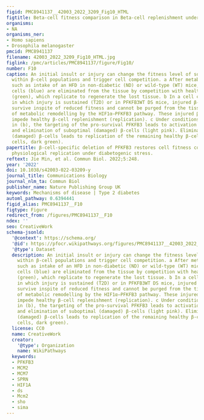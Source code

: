 ```yaml
---
figid: PMC8941137__42003_2022_3209_Fig10_HTML
figtitle: Beta-cell fitness comparison in Beta-cell replenishment under stress
organisms:
- NA
organisms_ner:
- Homo sapiens
- Drosophila melanogaster
pmcid: PMC8941137
filename: 42003_2022_3209_Fig10_HTML.jpg
figlink: /pmc/articles/PMC8941137/figure/Fig10/
number: F10
caption: An initial insult or injury can change the fitness level of some β-cells
  within β-cell populations and trigger cell competition. a After metabolic stress
  such as intake of an HFD in non-diabetic (ND) or wild-type (WT) mice, suboptimal
  cells (blue) are eliminated from the tissue by competition with healthy β-cells
  (green), which replicate to regenerate the lost tissue. b In a cell competition
  in which injury is sustained (T2D) or in PFKFB3WT DS mice, injured β-cells (pink)
  survive inspite of reduced fitness and cannot be purged from the tissue because
  of metabolic remodelling by the HIF1α–PFKFB3 pathway. These injured β-cells may
  impede healthy β-cell replenishment (replication). c Under conditions described
  in (b), the targeting of the pro-survival PFKFB3 leads to activation of cell competition
  and elimination of suboptimal (damaged) β-cells (light pink). Elimination of suboptimal
  (damaged) β-cells leads to replication of the remaining healthy β-cells (MCM2-positive
  cells, dark green).
papertitle: β-cell-specific deletion of PFKFB3 restores cell fitness competition and
  physiological replication under diabetogenic stress.
reftext: Jie Min, et al. Commun Biol. 2022;5:248.
year: '2022'
doi: 10.1038/s42003-022-03209-y
journal_title: Communications Biology
journal_nlm_ta: Commun Biol
publisher_name: Nature Publishing Group UK
keywords: Mechanisms of disease | Type 2 diabetes
automl_pathway: 0.6394441
figid_alias: PMC8941137__F10
figtype: Figure
redirect_from: /figures/PMC8941137__F10
ndex: ''
seo: CreativeWork
schema-jsonld:
  '@context': https://schema.org/
  '@id': https://pfocr.wikipathways.org/figures/PMC8941137__42003_2022_3209_Fig10_HTML.html
  '@type': Dataset
  description: An initial insult or injury can change the fitness level of some β-cells
    within β-cell populations and trigger cell competition. a After metabolic stress
    such as intake of an HFD in non-diabetic (ND) or wild-type (WT) mice, suboptimal
    cells (blue) are eliminated from the tissue by competition with healthy β-cells
    (green), which replicate to regenerate the lost tissue. b In a cell competition
    in which injury is sustained (T2D) or in PFKFB3WT DS mice, injured β-cells (pink)
    survive inspite of reduced fitness and cannot be purged from the tissue because
    of metabolic remodelling by the HIF1α–PFKFB3 pathway. These injured β-cells may
    impede healthy β-cell replenishment (replication). c Under conditions described
    in (b), the targeting of the pro-survival PFKFB3 leads to activation of cell competition
    and elimination of suboptimal (damaged) β-cells (light pink). Elimination of suboptimal
    (damaged) β-cells leads to replication of the remaining healthy β-cells (MCM2-positive
    cells, dark green).
  license: CC0
  name: CreativeWork
  creator:
    '@type': Organization
    name: WikiPathways
  keywords:
  - PFKFB3
  - MCM2
  - MCM7
  - SPRN
  - HIF1A
  - ds
  - Mcm2
  - sho
  - sima
---
```

